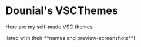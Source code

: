<h1>Dounial's VSCThemes</h1>
<p>Here are my self-made VSC themes<p>
<p>listed with their **names and preview-screenshots**!</p>
